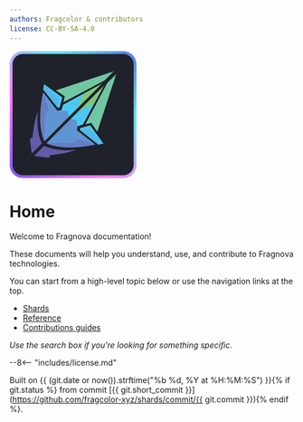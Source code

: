 ```yaml
---
authors: Fragcolor & contributors
license: CC-BY-SA-4.0
---
```


![](assets/HomePageLogo.png)

# Home

Welcome to Fragnova documentation!

These documents will help you understand, use, and contribute to Fragnova technologies.

You can start from a high-level topic below or use the navigation links at the top.

- [Shards](./learn/shards/)
- [Reference](./reference/)
- [Contributions guides](./contribute/)

*Use the search box if you're looking for something specific.*


--8<-- "includes/license.md"

Built on {{ (git.date or now()).strftime("%b %d, %Y at %H:%M:%S") }}{% if git.status %} from commit [{{ git.short_commit }}](https://github.com/fragcolor-xyz/shards/commit/{{ git.commit }}){% endif %}.
